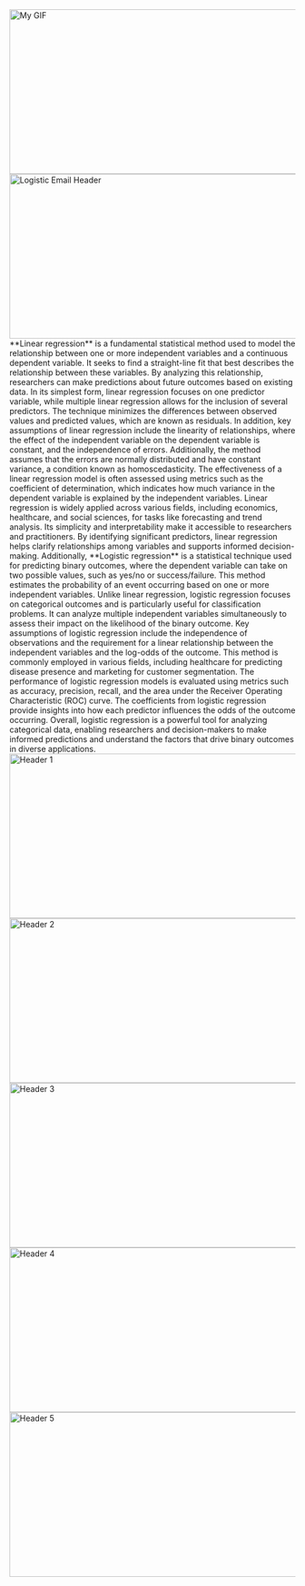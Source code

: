 <img src="https://github.com/user-attachments/assets/8be84541-550c-4449-9992-9ea031b2bd87"  alt="My GIF" width="1100" height="290" />
<img src="https://github.com/user-attachments/assets/a56328b5-b523-48f2-9882-554845c1951b" alt="Logistic Email Header" width="1100" height="290" />
      **Linear regression** is a fundamental statistical method used to model the relationship between one or more independent variables and a continuous dependent variable. It seeks to find a straight-line fit that best describes the relationship between these variables. By analyzing this relationship, researchers can make predictions about future outcomes based on existing data. In its simplest form, linear regression focuses on one predictor variable, while multiple linear regression allows for the inclusion of several predictors. The technique minimizes the differences between observed values and predicted values, which are known as residuals.
      In addition, key assumptions of linear regression include the linearity of relationships, where the effect of the independent variable on the dependent variable is constant, and the independence of errors. Additionally, the method assumes that the errors are normally distributed and have constant variance, a condition known as homoscedasticity.
      The effectiveness of a linear regression model is often assessed using metrics such as the coefficient of determination, which indicates how much variance in the dependent variable is explained by the independent variables. Linear regression is widely applied across various fields, including economics, healthcare, and social sciences, for tasks like forecasting and trend analysis. Its simplicity and interpretability make it accessible to researchers and practitioners. By identifying significant predictors, linear regression helps clarify relationships among variables and supports informed decision-making.
      Additionally, **Logistic regression** is a statistical technique used for predicting binary outcomes, where the dependent variable can take on two possible values, such as yes/no or success/failure. This method estimates the probability of an event occurring based on one or more independent variables. Unlike linear regression, logistic regression focuses on categorical outcomes and is particularly useful for classification problems. It can analyze multiple independent variables simultaneously to assess their impact on the likelihood of the binary outcome.
      Key assumptions of logistic regression include the independence of observations and the requirement for a linear relationship between the independent variables and the log-odds of the outcome. This method is commonly employed in various fields, including healthcare for predicting disease presence and marketing for customer segmentation. The performance of logistic regression models is evaluated using metrics such as accuracy, precision, recall, and the area under the Receiver Operating Characteristic (ROC) curve. The coefficients from logistic regression provide insights into how each predictor influences the odds of the outcome occurring.
      Overall, logistic regression is a powerful tool for analyzing categorical data, enabling researchers and decision-makers to make informed predictions and understand the factors that drive binary outcomes in diverse applications.


<img src="https://github.com/user-attachments/assets/072bdead-9c53-4936-93e2-88869494b4bb" alt="Header 1" width="1100" height="290" />
<img src="https://github.com/user-attachments/assets/6480f15a-e1ee-4e62-b852-9a32ea011344" alt="Header 2" width="1100" height="290" />
<img src="https://github.com/user-attachments/assets/af254068-afe6-41c3-9f06-22977d292def" alt="Header 3" width="1100" height="290" />
<img src="https://github.com/user-attachments/assets/d1fbb6d0-d50d-4f0b-bfa5-9dc17baeae8f" alt="Header 4" width="1100" height="290" />
<img src="https://github.com/user-attachments/assets/2ae218db-4d85-4617-8cb8-fedf967a90f4" alt="Header 5" width="1100" height="290" />

